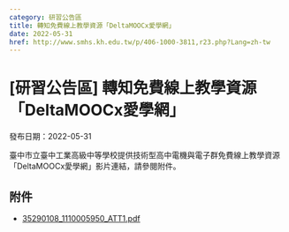 ```yaml
---
category: 研習公告區
title: 轉知免費線上教學資源「DeltaMOOCx愛學網」
date: 2022-05-31
href: http://www.smhs.kh.edu.tw/p/406-1000-3811,r23.php?Lang=zh-tw
---
```


# [研習公告區] 轉知免費線上教學資源「DeltaMOOCx愛學網」

發布日期：2022-05-31

臺中市立臺中工業高級中等學校提供技術型高中電機與電子群免費線上教學資源「DeltaMOOCx愛學網」影片連結，請參閱附件。

## 附件

- [35290108_1110005950_ATT1.pdf](https://www.smhs.kh.edu.tw/var/file/0/1000/attach/28/pta_3577_4353564_76061.pdf)
